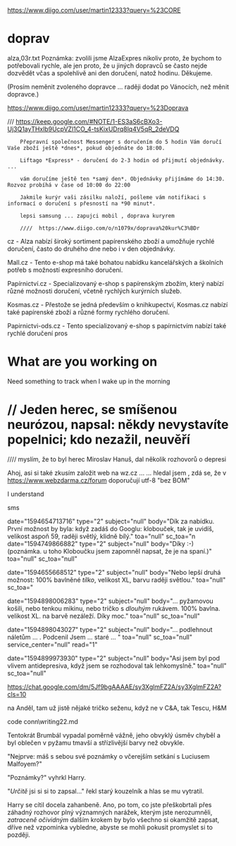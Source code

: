 

https://www.diigo.com/user/martin12333?query=%23CORE




# doprav


alza,03r.txt
Poznámka: zvolili jsme AlzaExpres nikoliv proto, že bychom to potřebovali rychle, ale jen proto, že u jiných dopravců se často nejde dozvědět včas a spolehlivě ani den doručení, natož hodinu. Děkujeme.

(Prosím neměnit zvoleného dopravce ... raději dodat po Vánocích, než měnit dopravce.)




https://www.diigo.com/user/martin12333?query=%23Doprava

/// https://keep.google.com/#NOTE/1-ES3aS6cBXo3-Uj3Q1ayTHxlb9UcpVZl1CO_4-tsKixUDrq8lq4V5qR_2deVDQ

		Přepravní společnost Messenger s doručením do 5 hodin Vám doručí Vaše zboží ještě *dnes*, pokud objednáte do 18:00.

		Liftago *Express* - doručení do 2-3 hodin od přijmutí objednávky. ...

		vám doručíme ještě ten *samý den*. Objednávky přijímáme do 14:30. Rozvoz probíhá v čase od 10:00 do 22:00

		Jakmile kurýr vaši zásilku naloží, pošleme vám notifikaci s informací o doručení s přesností na *90 minut*.

		lepsi samsung ... zapujci mobil , doprava kuryrem

		////  https://www.diigo.com/o/n1079x/doprava%20kur%C3%BDr






cz - Alza nabízí široký sortiment papírenského zboží a umožňuje rychlé doručení, často do druhého dne nebo i v den objednávky.

Mall.cz - Tento e-shop má také bohatou nabídku kancelářských a školních potřeb s možností expresního doručení.

Papírnictví.cz - Specializovaný e-shop s papírenským zbožím, který nabízí různé možnosti doručení, včetně rychlých kurýrních služeb.

Kosmas.cz - Přestože se jedná především o knihkupectví, Kosmas.cz nabízí také papírenské zboží a různé formy rychlého doručení.

Papirnictvi-ods.cz - Tento specializovaný e-shop s papírnictvím nabízí také rychlé doručení pros


# What are you working on



Need something to track when I wake up in the morning




# // Jeden herec, se smíšenou neurózou, napsal: někdy nevystavíte popelnici; kdo nezažil, neuvěří

//// myslím, že to byl herec  Miroslav Hanuš, dal několik rozhovorů o depresi



Ahoj,
asi si také zkusím založit web na wz.cz ...  ... hledal jsem , zdá se, že v https://www.webzdarma.cz/forum doporučují utf-8 "bez BOM"




I understand 






sms

date="1594654713716" type="2" subject="null" body="Dík za nabídku. První  možnost by byla: když zadáš do Googlu: klobouček, tak je uvidíš, velikost aspoň 59, raději světlý, klidně bílý." toa="null" sc_toa="n
date="1594749866882" type="2" subject="null" body="Díky :-) (poznámka. u toho Kloboučku jsem zapomněl napsat, že je na spaní.)" toa="null" sc_toa="null"

date="1594655668512" type="2" subject="null" body="Nebo lepší druhá možnost: 100% bavlněné *tílko*, velikost XL, barvu raději světlou." toa="null" sc_toa="

date="1594898006283" type="2" subject="null" body="... pyžamovou košili, nebo tenkou mikinu, nebo tričko s *dlouhým* rukávem. 100% bavlna. velikost XL. na barvě nezáleží. Díky moc." toa="null" sc_toa="null"

date="1594898043027" type="2" subject="null" body="... podlehnout náletům  ... . Podcenil Jsem ... staré ... " toa="null" sc_toa="null" service_center="null" read="1"

date="1594899973930" type="2" subject="null" body="Asi jsem byl pod vlivem antidepresiva, když jsem se rozhodoval tak lehkomyslně." toa="null" sc_toa="null"


https://chat.google.com/dm/5Jf9bgAAAAE/sy3XglmFZ2A/sy3XglmFZ2A?cls=10

na Anděl, tam už jistě nějaké tričko seženu, když ne v C&A, tak Tescu, H&M

code conn\writing22.md

<p>Tentokrát Brumbál vypadal poměrně vážně, jeho obvyklý úsměv chyběl a byl oblečen v pyžamu tmavší a střízlivější barvy než obvykle.</span></p>

"Nejprve: máš s sebou své poznámky o včerejším setkání s Luciusem Malfoyem?"</span></p>
<p>"Poznámky?" vyhrkl Harry.</span></p>
<p>"<em>Určitě</em> jsi si si to zapsal..." řekl starý kouzelník a hlas se mu vytratil.</span></p>
<p>Harry se cítil docela zahanbeně. Ano, po tom, co jste přeškobrtali přes záhadný rozhovor plný významných narážek, kterým jste nerozumněli, <em>zatraceně očividným</em> dalším krokem by bylo všechno si okamžitě zapsat, dříve než vzpomínka vybledne, abyste se mohli pokusit promyslet si to později.</span></p>


